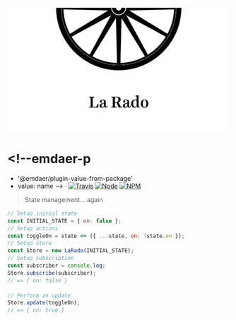 <p align="center"><img src="banner.svg" alt="La Rado"></p>

# <!--emdaer-p
  - '@emdaer/plugin-value-from-package'
  - value: name
--> · [![Travis](https://img.shields.io/travis/flipactual/la-rado.svg?style=flat-square)](https://travis-ci.org/flipactual/la-rado/) [![Node](https://img.shields.io/node/v/la-rado.svg?style=flat-square)](http://npmjs.com/package/la-rado) [![NPM](https://img.shields.io/npm/v/la-rado.svg?style=flat-square)](http://npmjs.com/package/la-rado)

> State management... again

```js
// Setup initial state
const INITIAL_STATE = { on: false };
// Setup actions
const toggleOn = state => ({ ...state, on: !state.on });
// Setup store
const Store = new LaRado(INITIAL_STATE);
// Setup subscription
const subscriber = console.log;
Store.subscribe(subscriber);
// => { on: false }

// Perform an update
Store.update(toggleOn);
// => { on: true }
```
